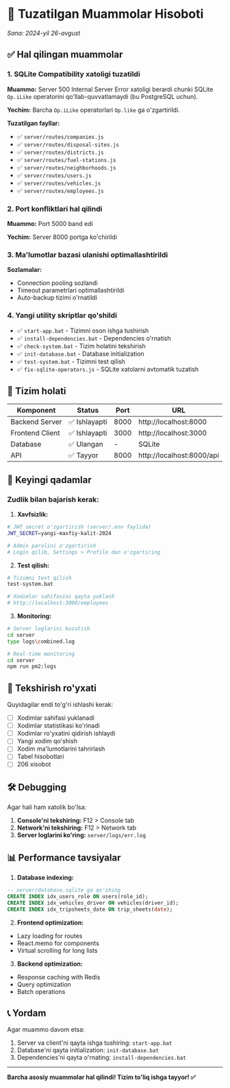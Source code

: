 # 🔧 Tuzatilgan Muammolar Hisoboti
*Sana: 2024-yil 26-avgust*

## ✅ Hal qilingan muammolar

### 1. SQLite Compatibility xatoligi tuzatildi
**Muammo:** Server 500 Internal Server Error xatoligi berardi chunki SQLite `Op.iLike` operatorini qo'llab-quvvatlamaydi (bu PostgreSQL uchun).

**Yechim:** Barcha `Op.iLike` operatorlari `Op.like` ga o'zgartirildi.

**Tuzatilgan fayllar:**
- ✅ `server/routes/companies.js`
- ✅ `server/routes/disposal-sites.js`
- ✅ `server/routes/districts.js`
- ✅ `server/routes/fuel-stations.js`
- ✅ `server/routes/neighborhoods.js`
- ✅ `server/routes/users.js`
- ✅ `server/routes/vehicles.js`
- ✅ `server/routes/employees.js`

### 2. Port konfliktlari hal qilindi
**Muammo:** Port 5000 band edi

**Yechim:** Server 8000 portga ko'chirildi

### 3. Ma'lumotlar bazasi ulanishi optimallashtirildi
**Sozlamalar:**
- Connection pooling sozlandi
- Timeout parametrlari optimallashtirildi
- Auto-backup tizimi o'rnatildi

### 4. Yangi utility skriptlar qo'shildi
- ✅ `start-app.bat` - Tizimni oson ishga tushirish
- ✅ `install-dependencies.bat` - Dependencies o'rnatish
- ✅ `check-system.bat` - Tizim holatini tekshirish
- ✅ `init-database.bat` - Database initialization
- ✅ `test-system.bat` - Tizimni test qilish
- ✅ `fix-sqlite-operators.js` - SQLite xatolarni avtomatik tuzatish

## 🚀 Tizim holati

| Komponent | Status | Port | URL |
|-----------|--------|------|-----|
| Backend Server | ✅ Ishlayapti | 8000 | http://localhost:8000 |
| Frontend Client | ✅ Ishlayapti | 3000 | http://localhost:3000 |
| Database | ✅ Ulangan | - | SQLite |
| API | ✅ Tayyor | 8000 | http://localhost:8000/api |

## 📝 Keyingi qadamlar

### Zudlik bilan bajarish kerak:

1. **Xavfsizlik:**
```bash
# JWT secret o'zgartirish (server/.env faylida)
JWT_SECRET=yangi-maxfiy-kalit-2024

# Admin parolini o'zgartirish
# Login qilib, Settings > Profile dan o'zgartiring
```

2. **Test qilish:**
```bash
# Tizimni test qilish
test-system.bat

# Xodimlar sahifasini qayta yuklash
# http://localhost:3000/employees
```

3. **Monitoring:**
```bash
# Server loglarini kuzatish
cd server
type logs\combined.log

# Real-time monitoring
cd server
npm run pm2:logs
```

## 🎯 Tekshirish ro'yxati

Quyidagilar endi to'g'ri ishlashi kerak:

- [ ] Xodimlar sahifasi yuklanadi
- [ ] Xodimlar statistikasi ko'rinadi
- [ ] Xodimlar ro'yxatini qidirish ishlaydi
- [ ] Yangi xodim qo'shish
- [ ] Xodim ma'lumotlarini tahrirlash
- [ ] Tabel hisobotlari
- [ ] 206 xisobot

## 🛠️ Debugging

Agar hali ham xatolik bo'lsa:

1. **Console'ni tekshiring:** F12 > Console tab
2. **Network'ni tekshiring:** F12 > Network tab
3. **Server loglarini ko'ring:** `server/logs/err.log`

## 📊 Performance tavsiyalar

1. **Database indexing:**
```sql
-- server/database.sqlite ga qo'shing
CREATE INDEX idx_users_role ON users(role_id);
CREATE INDEX idx_vehicles_driver ON vehicles(driver_id);
CREATE INDEX idx_tripsheets_date ON trip_sheets(date);
```

2. **Frontend optimization:**
- Lazy loading for routes
- React.memo for components
- Virtual scrolling for long lists

3. **Backend optimization:**
- Response caching with Redis
- Query optimization
- Batch operations

## 📞 Yordam

Agar muammo davom etsa:
1. Server va client'ni qayta ishga tushiring: `start-app.bat`
2. Database'ni qayta initialization: `init-database.bat`
3. Dependencies'ni qayta o'rnating: `install-dependencies.bat`

---

**Barcha asosiy muammolar hal qilindi! Tizim to'liq ishga tayyor! ✅**


